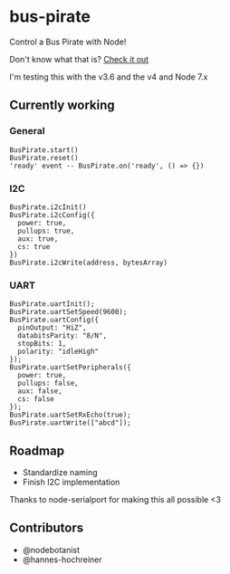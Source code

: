 # bus-pirate

Control a Bus Pirate with Node!

Don't know what that is? [Check it out](http://dangerousprototypes.com/docs/Bus_Pirate)

I'm testing this with the v3.6 and the v4 and Node 7.x

## Currently working
### General
```
BusPirate.start()
BusPirate.reset()
'ready' event -- BusPirate.on('ready', () => {})
```

### I2C
```
BusPirate.i2cInit()
BusPirate.i2cConfig({
  power: true,
  pullups: true,
  aux: true,
  cs: true
})
BusPirate.i2cWrite(address, bytesArray)
```

### UART
```
BusPirate.uartInit();
BusPirate.uartSetSpeed(9600);
BusPirate.uartConfig({
  pinOutput: "HiZ",
  databitsParity: "8/N",
  stopBits: 1,
  polarity: "idleHigh"
});
BusPirate.uartSetPeripherals({
  power: true,
  pullups: false,
  aux: false,
  cs: false
});
BusPirate.uartSetRxEcho(true);
BusPirate.uartWrite(["abcd"]);
```

## Roadmap

* Standardize naming
* Finish I2C implementation

Thanks to node-serialport for making this all possible <3 

## Contributors

* @nodebotanist
* @hannes-hochreiner
